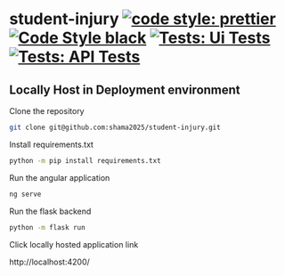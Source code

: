 # student-injury [![code style: prettier](https://img.shields.io/badge/code_style-prettier-ff69b4.svg?style=flat-square)](https://github.com/prettier/prettier) [![Code Style black](https://img.shields.io/badge/code%20style-black-000000.svg)](https://github.com/psf/black) [![Tests: Ui Tests](https://github.com/shama2025/student-injury/actions/workflows/uiTesting.yml/badge.svg)](https://github.com/shama2025/student-injury/actions/workflows/uiTesting.yml) [![Tests: API Tests](https://github.com/shama2025/student-injury/actions/workflows/apiTesting.yml/badge.svg)](https://github.com/shama2025/student-injury/actions/workflows/apiTesting.yml)

## Locally Host in Deployment environment

Clone the repository

```sh
git clone git@github.com:shama2025/student-injury.git
```

Install requirements.txt

```sh
python -m pip install requirements.txt
```

Run the angular application

```sh
ng serve
```

Run the flask backend

```sh
python -m flask run
```
Click locally hosted application link

http://localhost:4200/

